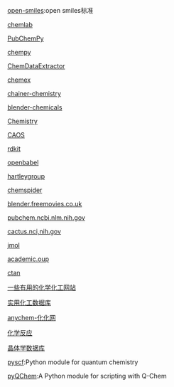 [open-smiles](http://opensmiles.org/spec/open-smiles.html):open smiles标准

[chemlab](https://github.com/chemlab/chemlab)

[PubChemPy](https://github.com/mcs07/PubChemPy)

[chempy](https://github.com/bjodah/chempy)

[ChemDataExtractor](https://github.com/mcs07/ChemDataExtractor)

[chemex](https://github.com/gbouvignies/chemex)

[chainer-chemistry](https://github.com/pfnet-research/chainer-chemistry)

[blender-chemicals](https://github.com/patrickfuller/blender-chemicals)

[Chemistry](https://github.com/Dannnno/Chemistry)

[CAOS](https://github.com/PyCAOS/CAOS)

[rdkit](https://github.com/rdkit/rdkit)

[openbabel](https://github.com/openbabel/openbabel/tree/master/scripts/python)

[hartleygroup](http://blog.hartleygroup.org/)

[chemspider](http://www.chemspider.com/)

[blender.freemovies.co.uk](http://blender.freemovies.co.uk/chemistry/)

[pubchem.ncbi.nlm.nih.gov](https://pubchem.ncbi.nlm.nih.gov/)

[cactus.nci,nih.gov](https://cactus.nci.nih.gov/chemical/structure)

[jmol](http://jmol.sourceforge.net/)

[academic.oup](https://academic.oup.com/nar/article/28/1/235/2384399)

[ctan](https://www.ctan.org/topic/chemistry)

[一些有用的化学化工网站 ](http://mp.weixin.qq.com/s/itYPK2AzB09R5PiY9qKGyQ)


[实用化工数据库](http://cheman.chemnet.com/en-msds.html)

[anychem-化化网](http://www.anychem.com/dict/)

[化学反应](http://www.orgsyn.org/)

[晶体学数据库](http://www.cailiaoniu.com/35964.html)

[pyscf](https://github.com/sunqm/pyscf):Python module for quantum chemistry

[pyQChem](https://github.com/awhauser/pyQChem):A Python module for scripting with Q-Chem 

